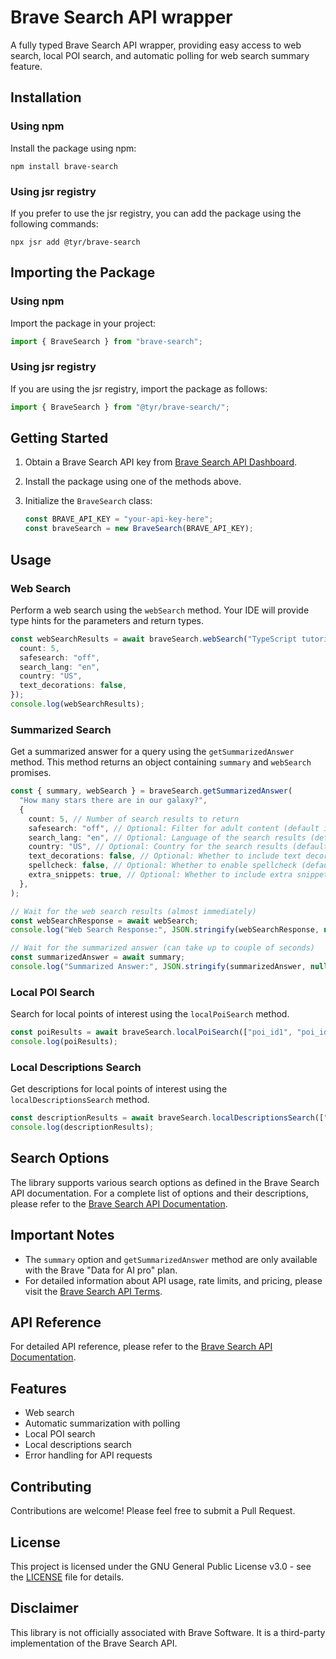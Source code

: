 # Brave Search API wrapper

A fully typed Brave Search API wrapper, providing easy access to web search, local POI search, and automatic polling for web search summary feature.

## Installation

### Using npm

Install the package using npm:

```shell
npm install brave-search
```

### Using jsr registry

If you prefer to use the jsr registry, you can add the package using the following commands:

```shell
npx jsr add @tyr/brave-search
```

## Importing the Package

### Using npm

Import the package in your project:

```typescript
import { BraveSearch } from "brave-search";
```

### Using jsr registry

If you are using the jsr registry, import the package as follows:

```typescript
import { BraveSearch } from "@tyr/brave-search/";
```

## Getting Started

1. Obtain a Brave Search API key from [Brave Search API Dashboard](https://api.search.brave.com/app/keys).

2. Install the package using one of the methods above.

3. Initialize the `BraveSearch` class:
   ```typescript
   const BRAVE_API_KEY = "your-api-key-here";
   const braveSearch = new BraveSearch(BRAVE_API_KEY);
   ```

## Usage

### Web Search

Perform a web search using the `webSearch` method. Your IDE will provide type hints for the parameters and return types.

```typescript
const webSearchResults = await braveSearch.webSearch("TypeScript tutorial", {
  count: 5,
  safesearch: "off",
  search_lang: "en",
  country: "US",
  text_decorations: false,
});
console.log(webSearchResults);
```

### Summarized Search

Get a summarized answer for a query using the `getSummarizedAnswer` method. This method returns an object containing `summary` and `webSearch` promises.

```typescript
const { summary, webSearch } = braveSearch.getSummarizedAnswer(
  "How many stars there are in our galaxy?",
  {
    count: 5, // Number of search results to return
    safesearch: "off", // Optional: Filter for adult content (default is "moderate")
    search_lang: "en", // Optional: Language of the search results (default is "en")
    country: "US", // Optional: Country for the search results (default is "us")
    text_decorations: false, // Optional: Whether to include text decorations (default is true)
    spellcheck: false, // Optional: Whether to enable spellcheck (default is true)
    extra_snippets: true, // Optional: Whether to include extra snippets (default is false)
  },
);

// Wait for the web search results (almost immediately)
const webSearchResponse = await webSearch;
console.log("Web Search Response:", JSON.stringify(webSearchResponse, null, 2));

// Wait for the summarized answer (can take up to couple of seconds)
const summarizedAnswer = await summary;
console.log("Summarized Answer:", JSON.stringify(summarizedAnswer, null, 2));
```

### Local POI Search

Search for local points of interest using the `localPoiSearch` method.

```typescript
const poiResults = await braveSearch.localPoiSearch(["poi_id1", "poi_id2"]);
console.log(poiResults);
```

### Local Descriptions Search

Get descriptions for local points of interest using the `localDescriptionsSearch` method.

```typescript
const descriptionResults = await braveSearch.localDescriptionsSearch(["poi_id1", "poi_id2"]);
console.log(descriptionResults);
```

## Search Options

The library supports various search options as defined in the Brave Search API documentation. For a complete list of options and their descriptions, please refer to the [Brave Search API Documentation](https://api.search.brave.com/app/documentation/web-search/).

## Important Notes

- The `summary` option and `getSummarizedAnswer` method are only available with the Brave "Data for AI pro" plan.
- For detailed information about API usage, rate limits, and pricing, please visit the [Brave Search API Terms](https://brave.com/search/api/).

## API Reference

For detailed API reference, please refer to the [Brave Search API Documentation](https://api.search.brave.com/app/documentation/web-search/).

## Features

- Web search
- Automatic summarization with polling
- Local POI search
- Local descriptions search
- Error handling for API requests

## Contributing

Contributions are welcome! Please feel free to submit a Pull Request.

## License

This project is licensed under the GNU General Public License v3.0 - see the [LICENSE](LICENSE) file for details.

## Disclaimer

This library is not officially associated with Brave Software. It is a third-party implementation of the Brave Search API.
